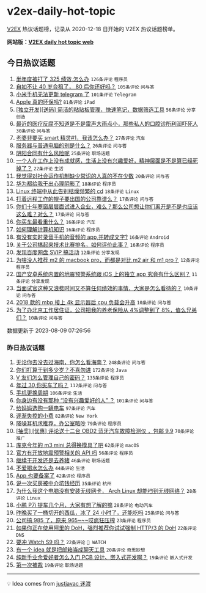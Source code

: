 # v2ex-daily-hot-topic

[V2EX](https://www.v2ex.com/) 热议话题榜，记录从 2020-12-18 日开始的 V2EX 热议话题榜单。

**网站版：[V2EX daily hot topic web](https://boojack.github.io/v2ex-daily-hot-topic-web/)**

## 今日热议话题

<!-- TODAY BEGIN -->

1. [半年度被打了 325 绩效,怎么办](https://www.v2ex.com/t/963630) `126条评论` `程序员`
1. [自如不让 40 岁合租了， 80 后你还好吗？](https://www.v2ex.com/t/963599) `105条评论` `问与答`
1. [小米手机无法更新 telegram 了](https://www.v2ex.com/t/963610) `101条评论` `Telegram`
1. [Apple 真的环保吗?](https://www.v2ex.com/t/963600) `81条评论` `iPad`
1. [[独立开发][送码] 简洁的粘贴板管理，快速笔记，数据筛选工具](https://www.v2ex.com/t/963587) `56条评论` `分享创造`
1. [最近的医疗反腐不知道是不是雷声大雨点小，那些私人的口腔诊所利润吓死人](https://www.v2ex.com/t/963643) `30条评论` `问与答`
1. [老婆非要买 smart 精灵#1，我该怎么办？](https://www.v2ex.com/t/963693) `27条评论` `汽车`
1. [服务器与普通电脑的别是什么？](https://www.v2ex.com/t/963588) `26条评论` `问与答`
1. [阴阳合同有什么风险呢](https://www.v2ex.com/t/963634) `25条评论` `职场话题`
1. [一个人在工作上没有成就感，生活上没有兴趣爱好，精神层面是不是算已经死掉了？](https://www.v2ex.com/t/963633) `22条评论` `生活`
1. [我觉得对社会运作机制缺少常识的人真的不在少数](https://www.v2ex.com/t/963697) `20条评论` `问与答`
1. [华为都给我干出心理阴影了](https://www.v2ex.com/t/963714) `18条评论` `程序员`
1. [Linux 终端中从此告别枯燥频繁的 cd](https://www.v2ex.com/t/963699) `18条评论` `Linux`
1. [打着远程工作的幌子要出国的公司靠谱么？](https://www.v2ex.com/t/963707) `17条评论` `问与答`
1. [你们十年寒窗层层面试进入企业，难么？那么公司想让你们离开是不是也应该这么难？对么？](https://www.v2ex.com/t/963637) `17条评论` `问与答`
1. [你买车最看重什么？](https://www.v2ex.com/t/963755) `16条评论` `汽车`
1. [如何理解计算机知识](https://www.v2ex.com/t/963738) `16条评论` `程序员`
1. [有没有实时录音手机的音频的 app,并转成文字?](https://www.v2ex.com/t/963672) `16条评论` `Android`
1. [关于公司搞起来技术比赛排名，如何评价此事？](https://www.v2ex.com/t/963645) `16条评论` `程序员`
1. [发现百度网盘 SVIP 搞活动](https://www.v2ex.com/t/963716) `12条评论` `分享发现`
1. [为啥没人推荐 m2 的 macbook pro，而都是对比 m2 air 和 m1 pro？](https://www.v2ex.com/t/963662) `12条评论` `程序员`
1. [国产安卓系统内置的地震预警系统跟 iOS 上的独立 app 究竟有什么区别？](https://www.v2ex.com/t/963671) `11条评论` `分享发现`
1. [当面试官这种又浪费时间又不算任何绩效的事情，大家是怎么看待的？](https://www.v2ex.com/t/963735) `10条评论` `问与答`
1. [2018 款的 mbp 接上 4k 显示器后 cpu 负载会升高](https://www.v2ex.com/t/963704) `10条评论` `问与答`
1. [为了办北京工作居住证，公司把我的养老保险从 4%调整到了 8%，值么兄弟们？](https://www.v2ex.com/t/963617) `10条评论` `问与答`

数据更新于 2023-08-09 07:26:56

<!-- TODAY END -->

### 昨日热议话题

<!-- YESTERDAY BEGIN -->

1. [无论你去没去过海南，你怎么看海南？](https://www.v2ex.com/t/963237) `248条评论` `问与答`
1. [你们打算干到多少岁？不喜勿进](https://www.v2ex.com/t/963275) `172条评论` `Java`
1. [V 友们怎么管理自己的密码？](https://www.v2ex.com/t/963304) `135条评论` `程序员`
1. [年过 30,你买车了吗？](https://www.v2ex.com/t/963258) `112条评论` `问与答`
1. [手机更换周期](https://www.v2ex.com/t/963296) `106条评论` `生活`
1. [你身边有没有那种 “没有兴趣爱好的人” ？](https://www.v2ex.com/t/963384) `101条评论` `问与答`
1. [给妈妈选购一辆电车](https://www.v2ex.com/t/963239) `97条评论` `汽车`
1. [逐渐失控的小费](https://www.v2ex.com/t/963313) `82条评论` `New York`
1. [降噪耳机求推荐，办公室略吵](https://www.v2ex.com/t/963289) `79条评论` `程序员`
1. [[抽奖] [优惠] 评论送十二台 OBD2 蓝牙汽车故障检测仪 ，包邮 9.9](https://www.v2ex.com/t/963309) `70条评论` `推广`
1. [库克今年的 m3 mini 总得换模具了吧](https://www.v2ex.com/t/963276) `62条评论` `macOS`
1. [官方有开放地震预警相关的 API 吗](https://www.v2ex.com/t/963300) `56条评论` `程序员`
1. [继续干开发还是去养猪](https://www.v2ex.com/t/963463) `46条评论` `职场话题`
1. [不爱喝水怎么办](https://www.v2ex.com/t/963362) `44条评论` `生活`
1. [App 也要备案了](https://www.v2ex.com/t/963490) `42条评论` `程序员`
1. [说一次买房被中介坑钱经历](https://www.v2ex.com/t/963282) `35条评论` `杭州`
1. [为什么我这个电脑没有安装无线网卡， Arch Linux 却能扫到无线网络？](https://www.v2ex.com/t/963454) `28条评论` `Linux`
1. [小鹏 P7i 提车几个月，大家有想了解的嘛](https://www.v2ex.com/t/963261) `28条评论` `电动汽车`
1. [昨晚买了一桶切开的西瓜，冰了 24 小时了，还能吃吗](https://www.v2ex.com/t/963418) `25条评论` `问与答`
1. [公司搞 985 了，原来 965~~~哎疯狂压榨](https://www.v2ex.com/t/963341) `23条评论` `程序员`
1. [如果你正在使用阿里的 DoH，强烈推荐你试试强制 HTTP/3 的 DoH](https://www.v2ex.com/t/963547) `22条评论` `DNS`
1. [要冲 Watch S9 吗？](https://www.v2ex.com/t/963286) `22条评论` ` WATCH`
1. [有一个 idea 就是把邮箱当成聊天工具](https://www.v2ex.com/t/963344) `20条评论` `奇思妙想`
1. [纯新手业余爱好者怎么入门 PCB 设计、嵌入式开发啊？](https://www.v2ex.com/t/963356) `19条评论` `嵌入式开发`
1. [第一次被裁](https://www.v2ex.com/t/963263) `19条评论` `职场话题`

<!-- YESTERDAY END -->

---

💡 Idea comes from [justjavac 迷渡](https://github.com/justjavac/)
